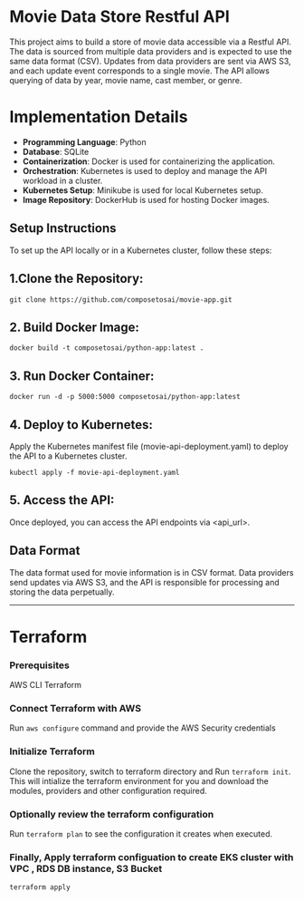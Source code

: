 # Movie Data Store Restful API
This project aims to build a store of movie data accessible via a Restful API. The data is sourced from multiple data providers and is expected to use the same data format (CSV). Updates from data providers are sent via AWS S3, and each update event corresponds to a single movie. The API allows querying of data by year, movie name, cast member, or genre.

# Implementation Details
* **Programming Language**: Python
* **Database**: SQLite
* **Containerization**: Docker is used for containerizing the application.
* **Orchestration**: Kubernetes is used to deploy and manage the API workload in a cluster.
* **Kubernetes Setup**: Minikube is used for local Kubernetes setup.
* **Image Repository**: DockerHub is used for hosting Docker images.


## Setup Instructions
To set up the API locally or in a Kubernetes cluster, follow these steps:

## 1.Clone the Repository:

`git clone https://github.com/composetosai/movie-app.git`

## 2. Build Docker Image:

`docker build -t composetosai/python-app:latest .`

## 3. Run Docker Container:

`docker run -d -p 5000:5000 composetosai/python-app:latest`

## 4. Deploy to Kubernetes:

Apply the Kubernetes manifest file (movie-api-deployment.yaml) to deploy the API to a Kubernetes cluster.

`kubectl apply -f movie-api-deployment.yaml`

## 5. Access the API:

Once deployed, you can access the API endpoints via <api_url>.

## Data Format
The data format used for movie information is in CSV format. Data providers send updates via AWS S3, and the API is responsible for processing and storing the data perpetually.
_____________________________________________________________________________________________
# Terraform 

### Prerequisites

AWS CLI 
Terraform 

### Connect Terraform with AWS

Run `aws configure` command and provide the AWS Security credentials

### Initialize Terraform

Clone the repository, switch to terraform directory and Run `terraform init`. This will intialize the terraform environment for you and download the modules, providers and other configuration required.

### Optionally review the terraform configuration

Run `terraform plan` to see the configuration it creates when executed.

### Finally, Apply terraform configuation to create EKS cluster with VPC , RDS DB instance, S3 Bucket

`terraform apply`